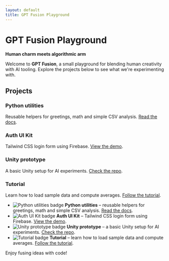 ```yaml
---
layout: default
title: GPT Fusion Playground
---
```


# GPT Fusion Playground

**Human charm meets algorithmic arm**

Welcome to **GPT Fusion**, a small playground for blending human creativity with AI tooling. Explore the projects below to see what we're experimenting with.

## Projects

### Python utilities

Reusable helpers for greetings, math and simple CSV analysis. [Read the docs](README.md).

### Auth UI Kit

Tailwind CSS login form using Firebase. [View the demo](../auth-ui-kit/index.html).

### Unity prototype

A basic Unity setup for AI experiments. [Check the repo](../unity-prototype/).

### Tutorial

Learn how to load sample data and compute averages. [Follow the tutorial](tutorial.md).

- ![Python utilities badge](https://placehold.co/60x60?text=Py) **Python utilities** – reusable helpers for greetings, math and simple CSV analysis. [Read the docs](README.md).
- ![Auth UI Kit badge](https://placehold.co/60x60?text=UI) **Auth UI Kit** – Tailwind CSS login form using Firebase. [View the demo](../auth-ui-kit/index.html).
- ![Unity prototype badge](https://placehold.co/60x60?text=3D) **Unity prototype** – a basic Unity setup for AI experiments. [Check the repo](../unity-prototype/).
- ![Tutorial badge](https://placehold.co/60x60?text=Doc) **Tutorial** – learn how to load sample data and compute averages. [Follow the tutorial](tutorial.md).

Enjoy fusing ideas with code!
